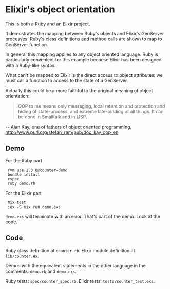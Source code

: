 # Elixir's object orientation

This is both a Ruby and an Elixir project.

It demostrates the mapping between Ruby's objects and Elixir's GenServer processes.
Ruby's class definitions and method calls are shown to map to GenServer function.

In general this mapping applies to any object oriented language. Ruby is particularly convenient for this example because Elixir has been designed with a Ruby-like syntax.

What can't be mapped to Elixir is the direct access to object attributes: we must call a function to access to the state of a GenServer.

Actually this could be a more faithful to the original meaning of object orientation:

> OOP to me means only messaging, local retention and protection and hiding of state-process, and extreme late-binding of all things. It can be done in Smalltalk and in LISP.

-- Alan Kay, one of fathers of object oriented programming, http://www.purl.org/stefan_ram/pub/doc_kay_oop_en



## Demo

For the Ruby part

     rvm use 2.3.0@counter-demo
     bundle install
     rspec
     ruby demo.rb

For the Elixir part

     mix test
     iex -S mix run demo.exs

```demo.exs``` will terminate with an error. That's part of the demo. Look at the code.

## Code

Ruby class definition at ```counter.rb```. Elixir module definition at ```lib/counter.ex```.

Demos with the equivalent statements in the other language in the comments: ```demo.rb``` and ```demo.exs```.

Ruby tests: ```spec/counter_spec.rb```. Elixir tests: ```tests/counter_test.exs```.
